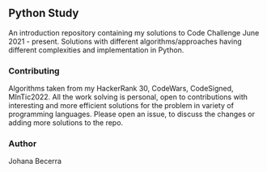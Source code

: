 ## Python Study

An introduction repository containing my solutions to Code Challenge June 2021 - present. Solutions with different algorithms/approaches having different complexities and implementation in Python.

### Contributing

Algorithms taken from my HackerRank 30, CodeWars, CodeSigned, MInTic2022. All the work solving is personal, open to contributions with interesting and more efficient solutions for the problem in variety of programming languages. Please open an issue, to discuss the changes or adding more solutions to the repo.

### Author

Johana Becerra
